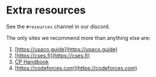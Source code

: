 # Extra resources

See the `#resources` channel in our discord.

The only sites we recommend more than anything else are:

1. [https://usaco.guide](https://usaco.guide)
2. [https://cses.fi](https://cses.fi)
3. [CP Handbook](https://cses.fi/book/book.pdf)
4. [https://codeforces.com](https://codeforces.com)
